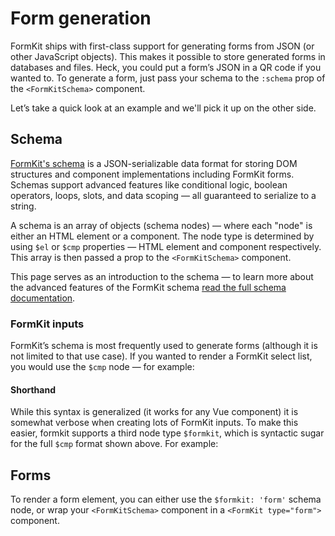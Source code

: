 # Form generation

FormKit ships with first-class support for generating forms from JSON (or other JavaScript objects). This makes it possible to store generated forms in databases and files. Heck, you could put a form’s JSON in a QR code if you wanted to. To generate a form, just pass your schema to the `:schema` prop of the `<FormKitSchema>` component.

Let’s take a quick look at an example and we'll pick it up on the other side.

<example
  name="Generating forms"
  file="/_content/examples/generating/generating"
  langs="vue">
</example>

## Schema

[FormKit's schema](/advanced/schema) is a JSON-serializable data format for storing DOM structures and component implementations including FormKit forms. Schemas support advanced features like conditional logic, boolean operators, loops, slots, and data scoping — all guaranteed to serialize to a string.

A schema is an array of objects (schema nodes) — where each "node" is either an HTML element or a component. The node type is determined by using `$el` or `$cmp` properties — HTML element and component respectively. This array is then passed a prop to the `<FormKitSchema>` component.

<callout type="tip" label="Full Schema docs">
This page serves as an introduction to the schema — to learn more about the advanced features of the FormKit schema <a href="/advanced/schema">read the full schema documentation</a>.
</callout>

### FormKit inputs

FormKit’s schema is most frequently used to generate forms (although it is not limited to that use case). If you wanted to render a FormKit select list, you would use the `$cmp` node — for example:

<example
  name="Generating forms - verbose"
  file="/_content/examples/generating-cmp/generating-cmp"
  langs="vue">
</example>

#### Shorthand

While this syntax is generalized (it works for any Vue component) it is somewhat verbose when creating lots of FormKit inputs. To make this easier, formkit supports a third node type `$formkit`, which is syntactic sugar for the full `$cmp` format shown above. For example:

<example
  name="Generating forms - sugar"
  file="/_content/examples/generating-sugar/generating-sugar"
  langs="vue">
</example>

## Forms

To render a form element, you can either use the `$formkit: 'form'` schema node, or wrap your `<FormKitSchema>` component in a `<FormKit type="form">` component.

<example
  name="Generating forms - form"
  file="/_content/examples/generating-form/generating-form"
  langs="vue">
</example>
